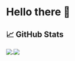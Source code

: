 # Hello there &#129492;

## &#x1f4c8; GitHub Stats

<a href="https://github.com/micogongob/micogongob">
  <img
    align="center"
    src="https://github-readme-stats.vercel.app/api/top-langs/?username=micogongob&langs_count=10&layout=compact&theme=vue-dark"
  />
</a>

<a href="https://github.com/micogongob/micogongob">
  <img
    align="center"
    src="https://github-readme-stats.vercel.app/api?username=micogongob&count_private=true&show_icons=true&theme=vue-dark"
  />
</a>

<!--
**micogongob/micogongob** is a ✨ _special_ ✨ repository because its `README.md` (this file) appears on your GitHub profile.

Here are some ideas to get you started:

- 🔭 I’m currently working on ...
- 🌱 I’m currently learning ...
- 👯 I’m looking to collaborate on ...
- 🤔 I’m looking for help with ...
- 💬 Ask me about ...
- 📫 How to reach me: ...
- 😄 Pronouns: ...
- ⚡ Fun fact: ...
-->
